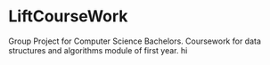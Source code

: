 # LiftCourseWork
Group Project for Computer Science Bachelors. Coursework for data structures and algorithms module of first year.
hi
